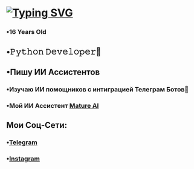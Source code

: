 # [![Typing SVG](https://readme-typing-svg.herokuapp.com?color=%2336BCF7&lines=Hello+I'm+Adilkhan)](https://git.io/typing-svg)
 ### **•16 Years Old**
## •𝙿𝚢𝚝𝚑𝚘𝚗 𝙳𝚎𝚟𝚎𝚕𝚘𝚙𝚎𝚛🐍
## •Пишу ИИ Ассистентов  
### •Изучаю ИИ помощников с интиграцией Телеграм Ботов🤖
### •Мой ИИ Ассистент [**Mature AI**](\t.me\@mature_ai_bot)
## Мои Соц-Сети:
### •[Telegram](https://t.me/yerikoov)
### •[Instagram](https://instagram.com/yerikoov)
